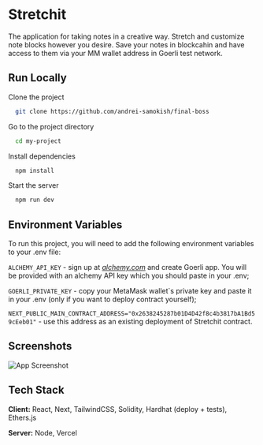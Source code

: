 
# Stretchit

The application for taking notes in a creative way. Stretch and customize note blocks however you desire. Save your notes in blockcahin and have access to them via your MM wallet address in Goerli test network.


## Run Locally

Clone the project

```bash
  git clone https://github.com/andrei-samokish/final-boss
```

Go to the project directory

```bash
  cd my-project
```

Install dependencies

```bash
  npm install
```

Start the server

```bash
  npm run dev
```


## Environment Variables

To run this project, you will need to add the following environment variables to your .env file:

`ALCHEMY_API_KEY` - sign up at [_alchemy.com_](https://www.alchemy.com) and create Goerli app. You will be provided with an alchemy API key which you should paste in your .env;

`GOERLI_PRIVATE_KEY` - copy your MetaMask wallet`s private key and paste it in your .env (only if you want to deploy contract yourself);

`NEXT_PUBLIC_MAIN_CONTRACT_ADDRESS="0x2638245287b01D4D42f8c4b3817bA1Bd59cEeb01"` - use this address as an existing deployment of Stretchit contract.


## Screenshots

![App Screenshot](https://snipboard.io/4g3vns.jpg)


## Tech Stack

**Client:** React, Next, TailwindCSS, Solidity, Hardhat (deploy + tests), Ethers.js

**Server:** Node, Vercel


